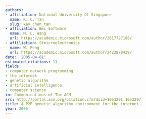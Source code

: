 ```yaml
---
authors:
- affiliation: National University Of Singapore
  name: K. C. Tan
  slug: kay_chen_tan
- affiliation: Bmc Software
  name: M. L. Wang
  url: https://academic.microsoft.com/author/2617727188/
- affiliation: Stmicroelectronics
  name: W. Peng
  url: https://academic.microsoft.com/author/2423870439/
date: '2005-04-01'
estimated_citations: 11
fields:
- computer network programming
- the internet
- genetic algorithm
- artificial intelligence
- computer science
in: Communications of The ACM
src: http://portal.acm.org/citation.cfm?doid=1053291.1053297
title: A P2P genetic algorithm environment for the internet
year: 2005
---
```

